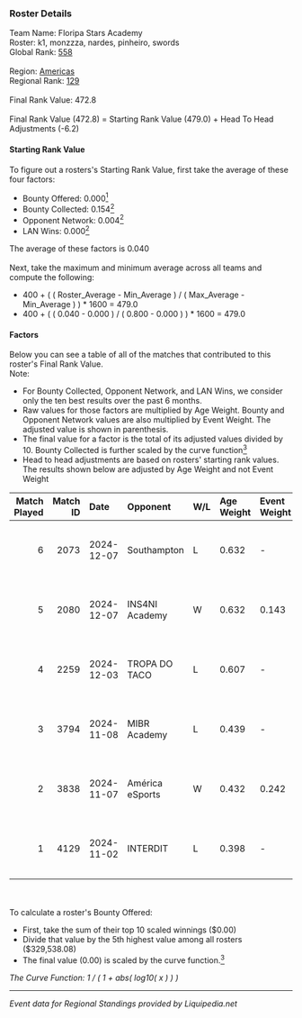 ### Roster Details<br />
Team Name: Floripa Stars Academy<br />
Roster: k1, monzzza, nardes, pinheiro, swords<br />
Global Rank: [558](../standings_global.md)<br />
<br />
Region: [Americas]( ../standings_americas.md)<br />
Regional Rank: [129]( ../standings_americas.md)<br />
<br />
Final Rank Value:  472.8<br />
<br />
Final Rank Value (472.8) = Starting Rank Value (479.0) + Head To Head Adjustments (-6.2)<br />

#### Starting Rank Value<br />
To figure out a rosters's Starting Rank Value, first take the average of these four factors:<br />
- Bounty Offered: 0.000[<sup>1</sup>](#table2)
- Bounty Collected: 0.154[<sup>2</sup>](#table1)
- Opponent Network: 0.004[<sup>2</sup>](#table1)
- LAN Wins: 0.000[<sup>2</sup>](#table1)

The average of these factors is 0.040<br />
<br />
Next, take the maximum and minimum average across all teams and compute the following:<br />
- 400 + ( ( Roster_Average - Min_Average ) / ( Max_Average - Min_Average ) ) * 1600 = 479.0
- 400 + ( ( 0.040 - 0.000 ) / ( 0.800 - 0.000 ) ) * 1600 = 479.0


#### Factors<br />
Below you can see a table of all of the matches that contributed to this roster's Final Rank Value.<br />
Note:<br />

- For Bounty Collected, Opponent Network, and LAN Wins, we consider only the ten best results over the past 6 months.
- Raw values for those factors are multiplied by Age Weight. Bounty and Opponent Network values are also multiplied by Event Weight. The adjusted value is shown in parenthesis.
- The final value for a factor is the total of its adjusted values divided by 10. Bounty Collected is further scaled by the curve function[<sup>3</sup>](#curveFunction)
- Head to head adjustments are based on rosters' starting rank values. The results shown below are adjusted by Age Weight and not Event Weight
<span id="table1"></span><br />


| Match Played | Match ID | Date       | Opponent        | W/L | Age Weight | Event Weight | Bounty Collected | Opponent Network | LAN Wins  | H2H Adj. | Roster                                     |
| -: | -: | :- | :- | :- | :- | :- | :- | :- | :- | -: | :- |
|            6 |     2073 | 2024-12-07 | Southampton     | L   | 0.632      | -            | -                | -                | -         |   -12.19 | k1, monzzza, nardes, pinheiro, swords      |
|            5 |     2080 | 2024-12-07 | INS4NI Academy  | W   | 0.632      | 0.143        | 0.000 (0.000)    | 0.000 (0.000)    | 0 (0.000) |     7.70 | k1, monzzza, nardes, pinheiro, swords      |
|            4 |     2259 | 2024-12-03 | TROPA DO TACO   | L   | 0.607      | -            | -                | -                | -         |    -3.26 | monzzza, nardes, pinheiro, Rkzinho, swords |
|            3 |     3794 | 2024-11-08 | MIBR Academy    | L   | 0.439      | -            | -                | -                | -         |    -3.37 | monzzza, nardes, pinheiro, Rkzinho, swords |
|            2 |     3838 | 2024-11-07 | América eSports | W   | 0.432      | 0.242        | 0.000 (0.000)    | 0.426 (0.045)    | 0 (0.000) |     9.00 | monzzza, nardes, pinheiro, Rkzinho, swords |
|            1 |     4129 | 2024-11-02 | INTERDIT        | L   | 0.398      | -            | -                | -                | -         |    -4.07 | monzzza, nardes, pinheiro, Rkzinho, swords |

<br />
<span id="table2"></span><br />
To calculate a roster's Bounty Offered:<br />

- First, take the sum of their top 10 scaled winnings ($0.00)
- Divide that value by the 5th highest value among all rosters ($329,538.08)
- The final value (0.00) is scaled by the curve function.[<sup>3</sup>](#curveFunction)

<span id="curveFunction"></span>_The Curve Function: 1 / ( 1 + abs( log10( x ) ) )_<br />

---
_Event data for Regional Standings provided by Liquipedia.net_<br />
